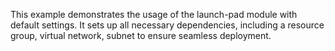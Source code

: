This example demonstrates the usage of the launch-pad module with default settings. It sets up all necessary dependencies, including a resource group, virtual network, subnet to ensure seamless deployment.